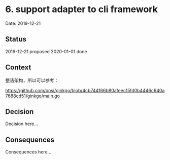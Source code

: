 # 6. support adapter to cli framework

Date: 2019-12-21

## Status

2019-12-21 proposed
2020-01-01 done

## Context

整洁架构，所以可以参考：

https://github.com/onsi/ginkgo/blob/4cb744166b80afeec15fd0b4446c640a7688cd51/ginkgo/main.go

## Decision

Decision here...

## Consequences

Consequences here...
